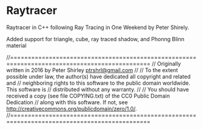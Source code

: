 # Raytracer

Raytracer in C++ following Ray Tracing in One Weekend by Peter Shirely.

Added support for triangle, cube, ray traced shadow, and Phonng Blinn material


//==============================================================================================
// Originally written in 2016 by Peter Shirley <ptrshrl@gmail.com>
//
// To the extent possible under law, the author(s) have dedicated all copyright and related and
// neighboring rights to this software to the public domain worldwide. This software is
// distributed without any warranty.
//
// You should have received a copy (see file COPYING.txt) of the CC0 Public Domain Dedication
// along with this software. If not, see <http://creativecommons.org/publicdomain/zero/1.0/>.
//==============================================================================================
